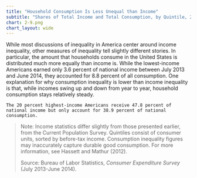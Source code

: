 ```yaml
---
title: "Household Consumption Is Less Unequal than Income"
subtitle: "Shares of Total Income and Total Consumption, by Quintile, 2013-2014"
chart: 2-9.png
chart_layout: wide
---
```

While most discussions of inequality in America center around income inequality, other measures of inequality tell slightly different stories. In particular, the amount that households consume in the United States is distributed much more equally than income is. While the lowest-income Americans earned only 3.6 percent of national income between July 2013 and June 2014, they accounted for 8.8 percent of all consumption. One explanation for why consumption inequality is lower than income inequality is that, while incomes swing up and down from year to year, household consumption stays relatively steady.						

```
The 20 percent highest-income Americans receive 47.8 percent of national income but only account for 38.9 percent of national consumption.						
```

> Note: Income statistics differ slightly from those presented earlier, from the Current Population Survey. Quintiles consist of consumer units, sorted by before-tax income. Consumption inequality figures may inaccurately capture durable good consumption. For more information, see Hassett and Mathur (2012).
>
> Source: Bureau of Labor Statistics, *Consumer Expenditure Survey* (July 2013-June 2014).

